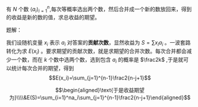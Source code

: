 有 $N$ 个数 $\langle a_i\rangle_{i=1}^n$,每次等概率选出两个数，然后合并成一个新的数放回来，得到的收益是新的数的值，求总收益的期望。

题解：

我们设随机变量 $x_i$ 表示 $a_i$ 对答案的**贡献次数**，显然收益为 $S=\sum x_ia_i$ 。一波套路转化为求 $E(x_i)$ 。要求期望的贡献次数，就是求期望的合并次数。每次合并都会减少一个数，而在 $k$ 个数中选两个数，选到包含 $a_i$ 的概率是 $\frac2k$ ,于是就可以统计每次合并的期望，得到
$$E(x_i)=\sum_{j=1}^{n-1}\frac2{n-j+1}$$

$$\begin{aligned}\text{于是收益期望为}\\\\&E(S)=\sum_{i=1}^na_i\sum_{j=1}^{n-1}\frac2{n-j+1}\end{aligned}$$